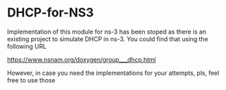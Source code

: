 # DHCP-for-NS3

Implementation of this module for ns-3 has been stoped as there is an existing project to simulate DHCP in ns-3. You could find that using the following URL

https://www.nsnam.org/doxygen/group___dhcp.html

However, in case you need the implementations for your attempts, pls, feel free to use those
